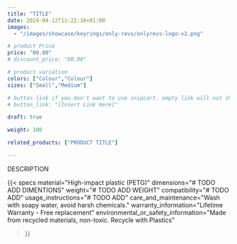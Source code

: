 ```yaml
---
title: "TITLE"
date: 2024-04-12T11:22:16+01:00
images:
  - "/images/showcase/keyrings/only-revs/onlyrevs-logo-v2.png"

# product Price
price: "00.00"
# discount_price: "00.00"

# product variation
colors: ["Colour","Colour"]
sizes: ["Small","Medium"]

# button link if you don't want to use snipcart. empty link will not show button
# button_link: "[Insert Link Here]"

draft: true

weight: 100

related_products: ["PRODUCT TITLE"]

---
```


DESCRIPTION

{{< specs
    material="High-impact plastic (PETG)"
    dimensions="# TODO ADD DIMENTIONS"
    weight="# TODO ADD WEIGHT"
    compatibility="# TODO ADD"
    usage_instructions="# TODO ADD"
    care_and_maintenance="Wash with soapy water, avoid harsh chemicals."
    warranty_information="Lifetime Warranty - Free replacement"
    environmental_or_safety_information="Made from recycled materials, non-toxic. Recycle with Plastics"
>}}

